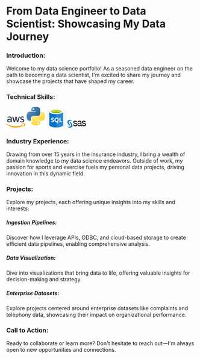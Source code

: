 # From Data Engineer to Data Scientist: Showcasing My Data Journey

### Introduction:
Welcome to my data science portfolio! As a seasoned data engineer on the path to becoming a data scientist, 
I'm excited to share my journey and showcase the projects that have shaped my career.

### Technical Skills:
<img src='images/AWS.png' width='50'> <img src='images/Python.jpeg' width='50'>  <img src='images/SQL.png' width='50'> <img src='images/SAS.png' width='50'>


### Industry Experience:
Drawing from over 15 years in the insurance industry, I bring a wealth of domain knowledge to my data science endeavors. 
Outside of work, my passion for sports and exercise fuels my personal data projects, driving innovation in this dynamic field.

### Projects:
Explore my projects, each offering unique insights into my skills and interests:

##### Ingestion Pipelines: 
Discover how I leverage APIs, ODBC, and cloud-based storage to create efficient data pipelines, enabling comprehensive analysis.
##### Data Visualization: 
Dive into visualizations that bring data to life, offering valuable insights for decision-making and strategy.
##### Enterprise Datasets: 
Explore projects centered around enterprise datasets like complaints and telephony data, showcasing their impact on organizational performance.

### Call to Action:
Ready to collaborate or learn more? Don't hesitate to reach out—I'm always open to new opportunities and connections.